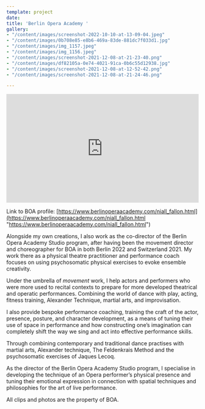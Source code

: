 ```yaml
---
template: project
date: 
title: 'Berlin Opera Academy '
gallery:
- "/content/images/screenshot-2022-10-10-at-13-09-04.jpeg"
- "/content/images/0b708e85-e8b6-469a-83de-881dc7f033d1.jpg"
- "/content/images/img_1157.jpeg"
- "/content/images/img_1156.jpeg"
- "/content/images/screenshot-2021-12-08-at-21-23-40.png"
- "/content/images/df82105a-0e74-4021-91ca-0b6c55d12938.jpg"
- "/content/images/screenshot-2021-12-08-at-12-52-42.png"
- "/content/images/screenshot-2021-12-08-at-21-24-46.png"

---
```

<div style="padding:56.25% 0 0 0;position:relative;"><iframe src="https://player.vimeo.com/video/661809482?h=da392213b1&autoplay=1&title=0&byline=0&portrait=0" style="position:absolute;top:0;left:0;width:100%;height:100%;" frameborder="0" allow="autoplay; fullscreen; picture-in-picture" allowfullscreen></iframe></div><script src="https://player.vimeo.com/api/player.js"></script>

Link to BOA profile: [https://www.berlinoperaacademy.com/niall_fallon.html](https://www.berlinoperaacademy.com/niall_fallon.html "https://www.berlinoperaacademy.com/niall_fallon.html")

Alongside my own creations, I also work as the co-director of the Berlin Opera Academy Studio program, after having been the movement director and choreographer for BOA in both Berlin 2022 and Switzerland 2021. My work there as a physical theatre practitioner and performance coach focuses on using psychosomatic physical exercises to evoke ensemble creativity.

Under the umbrella of _movement_ work, I help actors and performers who were more used to recital contexts to prepare for more developed theatrical and operatic performances. Combining the world of dance with play, acting, fitness training, Alexander Technique, martial arts, and improvisation.

I also provide bespoke performance coaching, training the craft of the actor, presence, posture, and character development, as a means of tuning their use of space in performance and how constructing one’s imagination can completely shift the way we sing and act into effective performance skills.

Through combining contemporary and traditional dance practises with martial arts, Alexander technique, The Feldenkrais Method and the psychosomatic exercises of Jaques Lecoq.

As the director of the Berlin Opera Academy Studio program, I specialise in developing the technique of an Opera performer’s physical presence and tuning their emotional expression in connection with spatial techniques and philosophies for the art of live performance.

All clips and photos are the property of BOA.